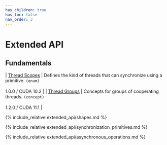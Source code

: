 ```yaml
---
has_children: true
has_toc: false
nav_order: 3
---
```


# Extended API

## Fundamentals

| [Thread Scopes]               | Defines the kind of threads that can synchronize using a primitive. `(enum)` <br/><br/> 1.0.0 / CUDA 10.2 |
| [Thread Groups]               | Concepts for groups of cooperating threads. `(concept)`                      <br/><br/> 1.2.0 / CUDA 11.1 |

{% include_relative extended_api/shapes.md %}

{% include_relative extended_api/synchronization_primitives.md %}

{% include_relative extended_api/asynchronous_operations.md %}


[Thread Scopes]: ./extended_api/thread_groups.md
[Thread Groups]: ./extended_api/thread_scopes.md

